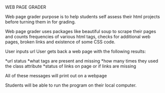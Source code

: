 WEB PAGE GRADER

Web page grader purpose is to help students self assess their html projects before turning them in for grading.

Web page grader uses packages like beautiful soup to scrape their pages and counts frequencies of various html tags, 
checks for additional web pages, broken links and existence of some CSS code.

User inputs url 
User gets back a web page with the following results:

*url status
*what tags are present and missing
*how many times they used the class attribute
*status of links on page or if links are missing

All of these messages will print out on a webpage

Students will be able to run the program on their local computer.
